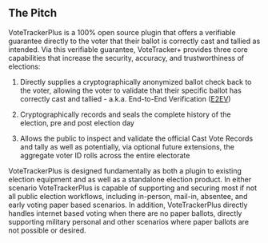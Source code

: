 ## The Pitch

VoteTrackerPlus is a 100% open source plugin that offers a verifiable guarantee directly to the voter that their ballot is correctly cast and tallied as intended.  Via this verifiable guarantee, VoteTracker+ provides three core capabilities that increase the security, accuracy, and trustworthiness of elections:

1. Directly supplies a cryptographically anonymized ballot check back to the voter, allowing the voter to validate that their specific ballot has correctly cast and tallied - a.k.a. End-to-End Verification ([E2EV](https://en.wikipedia.org/wiki/End-to-end_auditable_voting_systems))

2. Cryptographically records and seals the complete history of the election, pre and post election day

3. Allows the public to inspect and validate the official Cast Vote Records and tally as well as potentially, via optional future extensions, the aggregate voter ID rolls across the entire electorate

VoteTrackerPlus is designed fundamentally as both a plugin to existing election equipment and as well as a standalone  election product.  In either scenario VoteTrackerPlus is capable of supporting and securing most if not all public election workflows, including in-person, mail-in, absentee, and early voting paper based scenarios.  In addition, VoteTrackerPlus directly handles internet based voting when there are no paper ballots, directly supporting military personal and other scenarios where paper ballots are not possible or desired.
